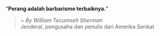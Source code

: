 "**Perang adalah barbarisme terbaiknya.**"

> ~ _By William Tecumseh Sherman_  
Jenderal, pengusaha dan penulis dari Amerika Serikat
